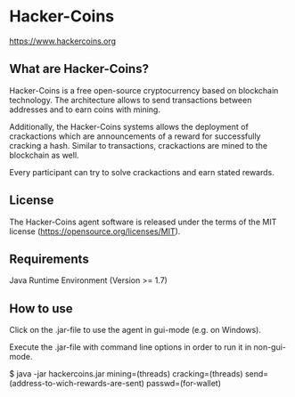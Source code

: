 # Hacker-Coins

https://www.hackercoins.org

## What are Hacker-Coins?

Hacker-Coins is a free open-source cryptocurrency based on blockchain technology.
The architecture allows to send transactions between addresses and to earn coins with mining.

Additionally, the Hacker-Coins systems allows the deployment of crackactions which are announcements of a reward for successfully cracking a hash. 
Similar to transactions, crackactions are mined to the blockchain as well.

Every participant can try to solve crackactions and earn stated rewards.

## License

The Hacker-Coins agent software is released under the terms of the MIT license (https://opensource.org/licenses/MIT).

## Requirements

Java Runtime Environment (Version >= 1.7)

## How to use

Click on the .jar-file to use the agent in gui-mode (e.g. on Windows).

Execute the .jar-file with command line options in order to run it in non-gui-mode.

$ java -jar hackercoins.jar mining=(threads) cracking=(threads) send=(address-to-wich-rewards-are-sent) passwd=(for-wallet)